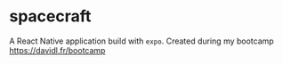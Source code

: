 # spacecraft
A React Native application build with `expo`. Created during my bootcamp https://davidl.fr/bootcamp
